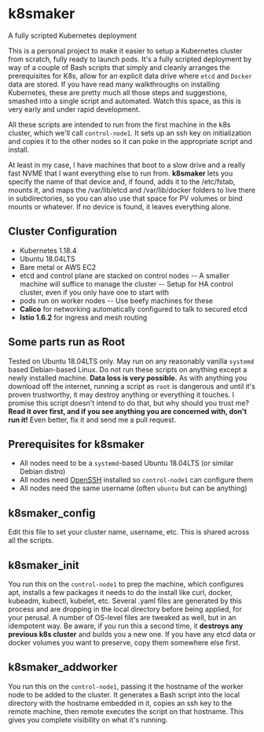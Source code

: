 
# k8smaker
A fully scripted Kubernetes deployment

This is a personal project to make it easier to setup a Kubernetes cluster from scratch, fully ready to launch pods.  It's a fully scripted deployment by way of a couple of Bash scripts that simply and cleanly arranges the prerequisites for K8s, allow for an explicit data drive where `etcd` and `Docker` data are stored.  If you have read many walkthroughs on installing Kubernetes, these are pretty much all those steps and suggestions, smashed into a single script and automated.  Watch this space, as this is very early and under rapid development.

All these scripts are intended to run from the first machine in the k8s cluster, which we'll call `control-node1`.  It sets up an ssh key on initialization and copies it to the other nodes so it can poke in the appropriate script and install.

At least in my case, I have machines that boot to a slow drive and a really fast NVME that I want everything else to run from.  **k8smaker** lets you specify the name of that device and, if found, adds it to the /etc/fstab, mounts it, and maps the /var/lib/etcd and /var/lib/docker folders to live there in subdirectories, so you can also use that space for PV volumes or bind mounts or whatever.  If no device is found, it leaves everything alone.

## Cluster Configuration

 - Kubernetes 1.18.4
 - Ubuntu 18.04LTS
 - Bare metal or AWS EC2
 - etcd and control plane are stacked on control nodes
 -- A smaller machine will suffice to manage the cluster
 -- Setup for HA control cluster, even if you only have one to start with
 - pods run on worker nodes
 -- Use beefy machines for these
 - **Calico** for networking automatically configured to talk to secured etcd
 - **Istio 1.6.2** for ingress and mesh routing

## Some parts run as Root
Tested on Ubuntu 18.04LTS only.  May run on any reasonably vanilla `systemd` based Debian-based Linux.  Do not run these scripts on anything except a newly installed machine.  **Data loss is very possible.**  As with anything you download off the internet, running a script as `root` is dangerous and until it's proven trustworthy, it may destroy anything or everything it touches.  I promise this script doesn't intend to do that, but why should  you trust me?  **Read it over first, and if you see anything you are concerned with, don't run it!**  Even better, fix it and send me a pull request.

## Prerequisites for k8smaker

 - All nodes need to be a `systemd`-based Ubuntu 18.04LTS (or similar Debian distro)
 - All nodes need [OpenSSH](https://linuxize.com/post/how-to-enable-ssh-on-ubuntu-18-04/) installed so `control-node1` can configure them
 - All nodes need the same username (often `ubuntu` but can be anything)

## k8smaker_config
Edit this file to set your cluster name, username, etc.  This is shared across all the scripts.

## k8smaker_init
You run this on the `control-node1` to prep the machine, which configures apt, installs a few packages it needs to do the install like curl, docker, kubeadm, kubectl, kubelet, etc.  Several .yaml files are generated by this process and are dropping in the local directory before being applied, for your perusal.  A number of OS-level files are tweaked as well, but in an idempotent way.  Be aware, if you run this a second time, it **destroys any previous k8s cluster** and builds you a new one.  If you have any etcd data or docker volumes you want to preserve, copy them somewhere else first.

## k8smaker_addworker
You run this on the `control-node1`, passing it the hostname of the worker node to be added to the cluster.  It generates a Bash script into the local directory with the hostname embedded in it, copies an ssh key to the remote machine, then remote executes the script on that hostname.  This gives you complete visibility on what it's running.
